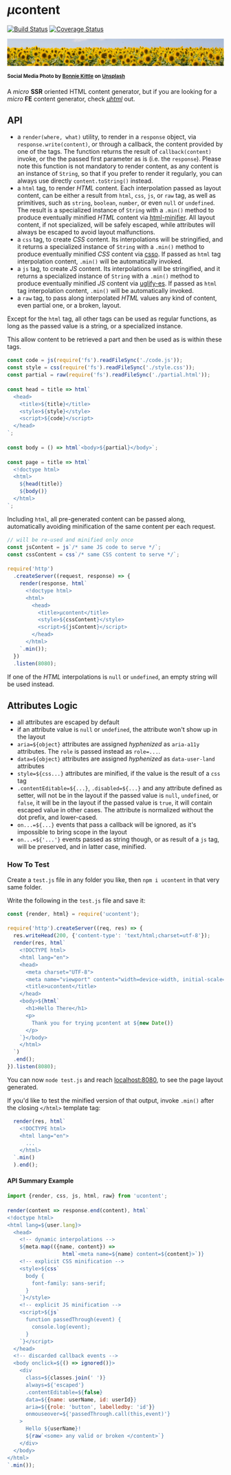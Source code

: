 # <em>µ</em>content

[![Build Status](https://travis-ci.com/WebReflection/ucontent.svg?branch=master)](https://travis-ci.com/WebReflection/ucontent) [![Coverage Status](https://coveralls.io/repos/github/WebReflection/ucontent/badge.svg?branch=master)](https://coveralls.io/github/WebReflection/ucontent?branch=master)

![sunflowers](./ucontent-head.jpg)

<sup>**Social Media Photo by [Bonnie Kittle](https://unsplash.com/@bonniekdesign) on [Unsplash](https://unsplash.com/)**</sup>


A <em>micro</em> **SSR** oriented HTML content generator, but if you are looking for a <em>micro</em> **FE** content generator, check _[µhtml](https://github.com/WebReflection/uhtml#readme)_ out.


## API

  * a `render(where, what)` utility, to render in a `response` object, via `response.write(content)`, or through a callback, the content provided by one of the tags. The function returns the result of `callback(content)` invoke, or the the passed first parameter as is (i.e. the `response`). Please note this function is not mandatory to render content, as any content is an instance of `String`, so that if you prefer to render it regularly, you can always use directly `content.toString()` instead.
  * a `html` tag, to render _HTML_ content. Each interpolation passed as layout content, can be either a result from `html`, `css`, `js`, or `raw` tag, as well as primitives, such as `string`, `boolean`, `number`, or even `null` or `undefined`. The result is a specialized instance of `String` with a `.min()` method to produce eventually minified _HTML_ content via [html-minifier](https://www.npmjs.com/package/html-minifier). All layout content, if not specialized, will be safely escaped, while attributes will always be escaped to avoid layout malfunctions.
  * a `css` tag, to create _CSS_ content. Its interpolations will be stringified, and it returns a specialized instance of `String` with a `.min()` method to produce eventually minified _CSS_ content via [csso](https://www.npmjs.com/package/csso). If passed as `html` tag interpolation content, `.min()` will be automatically invoked.
  * a `js` tag, to create _JS_ content. Its interpolations will be stringified, and it returns a specialized instance of `String` with a `.min()` method to produce eventually minified _JS_ content via [uglify-es](https://www.npmjs.com/package/uglify-es). If passed as `html` tag interpolation content, `.min()` will be automatically invoked.
  * a `raw` tag, to pass along interpolated _HTML_ values any kind of content, even partial one, or a broken, layout.

Except for the `html` tag, all other tags can be used as regular functions, as long as the passed value is a string, or a specialized instance.

This allow content to be retrieved a part and then be used as is within these tags.

```js
const code = js(require('fs').readFileSync('./code.js'));
const style = css(require('fs').readFileSync('./style.css'));
const partial = raw(require('fs').readFileSync('./partial.html'));

const head = title => html`
  <head>
    <title>${title}</title>
    <style>${style}</style>
    <script>${code}</script>
  </head>
`;

const body = () => html`<body>${partial}</body>`;

const page = title => html`
  <!doctype html>
  <html>
    ${head(title)}
    ${body()}
  </html>
`;
```

Including `html`, all pre-generated content can be passed along, automatically avoiding minification of the same content per each request.

```js
// will be re-used and minified only once
const jsContent = js`/* same JS code to serve */`;
const cssContent = css`/* same CSS content to serve */`;

require('http')
  .createServer((request, response) => {
    render(response, html`
      <!doctype html>
      <html>
        <head>
          <title>µcontent</title>
          <style>${cssContent}</style>
          <script>${jsContent}</script>
        </head>
      </html>
    `.min());
  })
  .listen(8080);
```

If one of the _HTML_ interpolations is `null` or `undefined`, an empty string will be used instead.


## Attributes Logic

  * all attributes are escaped by default
  * if an attribute value is `null` or `undefined`, the attribute won't show up in the layout
  * `aria=${object}` attributes are assigned _hyphenized_ as `aria-a11y` attributes. The `role` is passed instead as `role=...`.
  * `data=${object}` attributes are assigned _hyphenized_ as `data-user-land` attributes
  * `style=${css...}` attributes are minified, if the value is the result of a `css` tag
  * `.contentEditable=${...}`, `.disabled=${...}` and any attribute defined as setter, will not be in the layout if the passed value is `null`, `undefined`, or `false`, it will be in the layout if the passed value is `true`, it will contain escaped value in other cases. The attribute is normalized without the dot prefix, and lower-cased.
  * `on...=${...}` events that pass a callback will be ignored, as it's impossible to bring scope in the layout
  * `on...=${'...'}` events passed as string though, or as result of a `js` tag, will be preserved, and in latter case, minified.


### How To Test

Create a `test.js` file in any folder you like, then `npm i ucontent` in that very same folder.

Write the following in the `test.js` file and save it:

```js
const {render, html} = require('ucontent');

require('http').createServer((req, res) => {
  res.writeHead(200, {'content-type': 'text/html;charset=utf-8'});
  render(res, html`
    <!DOCTYPE html>
    <html lang="en">
    <head>
      <meta charset="UTF-8">
      <meta name="viewport" content="width=device-width, initial-scale=1.0">
      <title>ucontent</title>
    </head>
    <body>${html`
      <h1>Hello There</h1>
      <p>
        Thank you for trying µcontent at ${new Date()}
      </p>
    `}</body>
    </html>
  `)
  .end();
}).listen(8080);
```

You can now `node test.js` and reach [localhost:8080](http://localhost:8080/), to see the page layout generated.

If you'd like to test the minified version of that output, invoke `.min()` after the closing `</html>` template tag:

```js
  render(res, html`
    <!DOCTYPE html>
    <html lang="en">
      ...
    </html>
  `.min()
  ).end();
```


#### API Summary Example

```js
import {render, css, js, html, raw} from 'ucontent';

render(content => response.end(content), html`
<!doctype html>
<html lang=${user.lang}>
  <head>
    <!-- dynamic interpolations -->
    ${meta.map(({name, content}) =>
                  html`<meta name=${name} content=${content}>`)}
    <!-- explicit CSS minification -->
    <style>${css`
      body {
        font-family: sans-serif;
      }
    `}</style>
    <!-- explicit JS minification -->
    <script>${js`
      function passedThrough(event) {
        console.log(event);
      }
    `}</script>
  </head>
  <!-- discarded callback events -->
  <body onclick=${() => ignored()}>
    <div
      class=${classes.join(' ')}
      always=${'escaped'}
      .contentEditable=${false}
      data=${{name: userName, id: userId}}
      aria=${{role: 'button', labelledby: 'id'}}
      onmouseover=${'passedThrough.call(this,event)'}
    >
      Hello ${userName}!
      ${raw`<some> any valid or broken </content>`}
    </div>
  </body>
</html>
`.min());
```
